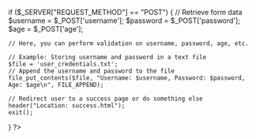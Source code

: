 

if ($_SERVER["REQUEST_METHOD"] == "POST") {
    // Retrieve form data
    $username = $_POST['username'];
    $password = $_POST['password'];
    $age = $_POST['age'];

    // Here, you can perform validation on username, password, age, etc.

    // Example: Storing username and password in a text file
    $file = 'user_credentials.txt';
    // Append the username and password to the file
    file_put_contents($file, "Username: $username, Password: $password, Age: $age\n", FILE_APPEND);

    // Redirect user to a success page or do something else
    header("Location: success.html");
    exit();
}
?>

